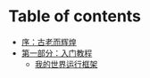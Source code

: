 # Table of contents

* [序：古老而辉煌](README.md)
* [第一部分：入门教程](minecraft-1/00.md)
  * [我的世界运行框架](minecraft-1/01.md)

